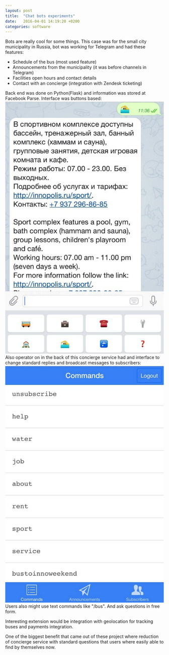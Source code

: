 ```yaml
---
layout: post
title:  "Chat bots experiments"
date:   2016-04-01 14:19:20 +0200
categories: software
---
```


<!-- Yandex.Metrika counter -->
<script type="text/javascript">
    (function (d, w, c) {
        (w[c] = w[c] || []).push(function() {
            try {
                w.yaCounter39542345 = new Ya.Metrika({
                    id:39542345,
                    clickmap:true,
                    trackLinks:true,
                    accurateTrackBounce:true
                });
            } catch(e) { }
        });

        var n = d.getElementsByTagName("script")[0],
            s = d.createElement("script"),
            f = function () { n.parentNode.insertBefore(s, n); };
        s.type = "text/javascript";
        s.async = true;
        s.src = "https://mc.yandex.ru/metrika/watch.js";

        if (w.opera == "[object Opera]") {
            d.addEventListener("DOMContentLoaded", f, false);
        } else { f(); }
    })(document, window, "yandex_metrika_callbacks");
</script>
<noscript><div><img src="https://mc.yandex.ru/watch/39542345" style="position:absolute; left:-9999px;" alt="" /></div></noscript>
<!-- /Yandex.Metrika counter -->

Bots are really cool for some things. This case was for the small city municipality in Russia, bot was working for Telegram and had these features:  
* Schedule of the bus (most used feature)  
* Announcements from the municipality (it was before channels in Telegram)  
* Facilities open hours and contact details
* Contact with an concierge (integration with Zendesk ticketing)  

<div class="text-col text-col-1">
  <div style="text-align:left;">
    Back end was done on Python(Flask) and information was stored at Facebook Parse. Interface was buttons based:
    <img src="/assets/2016-04-01-interface.jpg">  
  </div>
</div>

<div class="text-col text-col-2">
  <div style="text-align:left;">
    Also operator on in the back of this concierge service had and interface to change standard replies and broadcast messages to subscribers:
    <img src="/assets/2016-04-01-operator.jpg">    
  </div>
</div>

<div class="text-full-width">
  Users also might use text commands like "/bus". And ask questions in free form.

  Interesting extension would be integration with geolocation for tracking buses and payments integration.  

  One of the biggest benefit that came out of these project where reduction of concierge service with standard questions that users where easily able to find by themselves now.  
</div>
